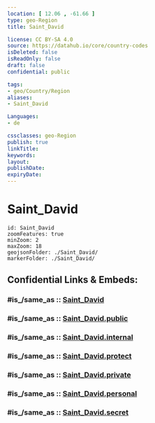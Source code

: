 ```yaml
---
location: [ 12.06 , -61.66 ] 
type: geo-Region
title: Saint_David

license: CC BY-SA 4.0
source: https://datahub.io/core/country-codes
isDeleted: false
isReadOnly: false
draft: false
confidential: public

tags:
- geo/Country/Region
aliases:
- Saint_David

Languages:
- de

cssclasses: geo-Region
publish: true
linkTitle: 
keywords: 
layout: 
publishDate: 
expiryDate: 
---
```


# Saint_David

```leaflet
id: Saint_David
zoomFeatures: true 
minZoom: 2 
maxZoom: 18
geojsonFolder: ./Saint_David/
markerFolder: ./Saint_David/
```


## Confidential Links & Embeds: 

### #is_/same_as :: [Saint_David](/_Standards/Earth/Continent/America~Caribbean/Grenada/parishes~Grenada/Saint_David.md) 

### #is_/same_as :: [Saint_David.public](/_public/Earth/Continent/America~Caribbean/Grenada/parishes~Grenada/Saint_David.public.md) 

### #is_/same_as :: [Saint_David.internal](/_internal/Earth/Continent/America~Caribbean/Grenada/parishes~Grenada/Saint_David.internal.md) 

### #is_/same_as :: [Saint_David.protect](/_protect/Earth/Continent/America~Caribbean/Grenada/parishes~Grenada/Saint_David.protect.md) 

### #is_/same_as :: [Saint_David.private](/_private/Earth/Continent/America~Caribbean/Grenada/parishes~Grenada/Saint_David.private.md) 

### #is_/same_as :: [Saint_David.personal](/_personal/Earth/Continent/America~Caribbean/Grenada/parishes~Grenada/Saint_David.personal.md) 

### #is_/same_as :: [Saint_David.secret](/_secret/Earth/Continent/America~Caribbean/Grenada/parishes~Grenada/Saint_David.secret.md)

